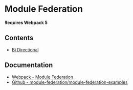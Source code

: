 # Module Federation

**Requires Webpack 5**

## Contents

- [Bi Directional](./bi-directional)

## Documentation

- [Webpack - Module Federation](https://webpack.js.org/configuration/externals/)
- [Github - module-federation/module-federation-examples](https://github.com/module-federation/module-federation-examples)
